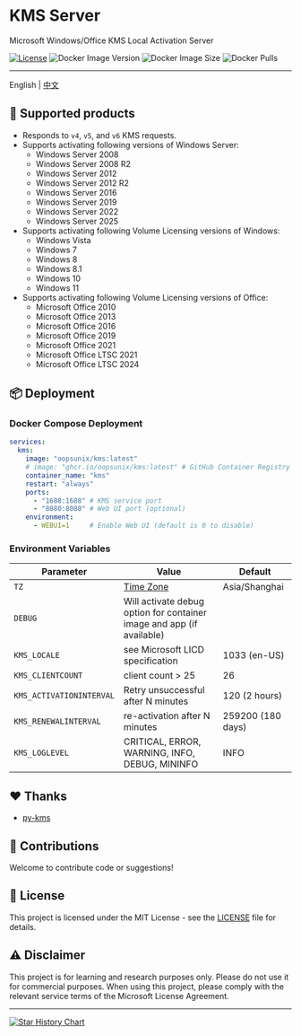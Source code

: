 # KMS Server

Microsoft Windows/Office KMS Local Activation Server

[![License](https://img.shields.io/badge/license-MIT-blue.svg)](LICENSE)
![Docker Image Version](https://img.shields.io/docker/v/oopsunix/kms)
![Docker Image Size](https://img.shields.io/docker/image-size/oopsunix/kms?color=0eb305)
![Docker Pulls](https://img.shields.io/docker/pulls/oopsunix/kms?color=7842f5)
***

<p>
  English | <a href="./README-zh.md">中文</a>
</p>

## 🌟 Supported products
- Responds to `v4`, `v5`, and `v6` KMS requests.
- Supports activating following versions of Windows Server:
	- Windows Server 2008
	- Windows Server 2008 R2
	- Windows Server 2012
	- Windows Server 2012 R2
	- Windows Server 2016
	- Windows Server 2019
	- Windows Server 2022
	- Windows Server 2025
- Supports activating following Volume Licensing versions of Windows:
	- Windows Vista
	- Windows 7
	- Windows 8
	- Windows 8.1
	- Windows 10
    - Windows 11
- Supports activating following Volume Licensing versions of Office:
	- Microsoft Office 2010
	- Microsoft Office 2013
	- Microsoft Office 2016
	- Microsoft Office 2019
	- Microsoft Office 2021
	- Microsoft Office LTSC 2021
	- Microsoft Office LTSC 2024

## 📦 Deployment

### Docker Compose Deployment

```yaml
services:
  kms:
    image: "oopsunix/kms:latest"
	# image: "ghcr.io/oopsunix/kms:latest" # GitHub Container Registry
    container_name: "kms"
    restart: "always"
    ports:
      - "1688:1688" # KMS service port
      - "8080:8080" # Web UI port (optional)
    environment:
      - WEBUI=1     # Enable Web UI (default is 0 to disable)

```

### Environment Variables

| Parameter | Value | Default |
| --------- | ----- | ------- |
| `TZ` | [Time Zone](https://en.wikipedia.org/wiki/List_of_tz_database_time_zones) | Asia/Shanghai |
| `DEBUG` | Will activate debug option for container image and app (if available) | |
| `KMS_LOCALE` | see Microsoft LICD specification | 1033 (en-US) |
| `KMS_CLIENTCOUNT` | client count > 25 | 26 |
| `KMS_ACTIVATIONINTERVAL` | Retry unsuccessful after N minutes | 120 (2 hours) |
| `KMS_RENEWALINTERVAL` | re-activation after N minutes | 259200 (180 days) |
| `KMS_LOGLEVEL` | CRITICAL, ERROR, WARNING, INFO, DEBUG, MININFO | INFO |

## ❤ Thanks

* [py-kms](https://github.com/Py-KMS-Organization/py-kms)

## 🤝 Contributions

Welcome to contribute code or suggestions!

## 📜 License

This project is licensed under the MIT License - see the [LICENSE](LICENSE) file for details.

## ⚠️ Disclaimer

This project is for learning and research purposes only. Please do not use it for commercial purposes. When using this project, please comply with the relevant service terms of the Microsoft License Agreement.

***

[![Star History Chart](https://api.star-history.com/svg?repos=oopsunix/kms&type=Date)](https://star-history.com/#oopsunix/kms&Date)